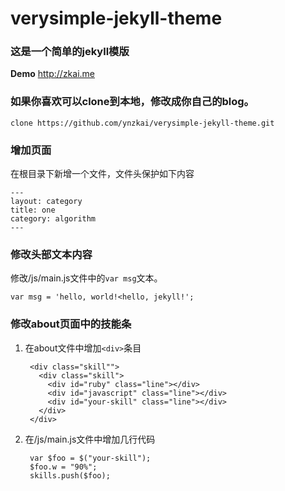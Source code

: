 # verysimple-jekyll-theme

### 这是一个简单的jekyll模版

**Demo** <http://zkai.me>

### 如果你喜欢可以clone到本地，修改成你自己的blog。

	clone https://github.com/ynzkai/verysimple-jekyll-theme.git

### 增加页面

在根目录下新增一个文件，文件头保护如下内容

	---
	layout: category
	title: one
	category: algorithm
	---

### 修改头部文本内容

修改/js/main.js文件中的`var msg`文本。

	var msg = 'hello, world!<hello, jekyll!';

### 修改about页面中的技能条

1. 在about文件中增加`<div>`条目

		<div class="skill"">
		  <div class="skill">
			<div id="ruby" class="line"></div>
			<div id="javascript" class="line"></div>
			<div id="your-skill" class="line"></div>
		  </div>
		</div>

2. 在/js/main.js文件中增加几行代码

		var $foo = $("your-skill");
		$foo.w = "90%";
		skills.push($foo);

